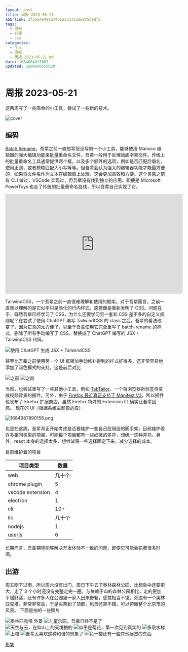 ```yaml
---
layout: post
title: 周报 2023-05-21
abbrlink: 2f35a4e492a74b5aa327a3a6875b9df5
tags:
  - 周报
  - 开源
  - css
categories:
  - 个人
  - 周报
  - 周报 2023-05-21.md
date: 1684684417807
updated: 1684690550629
---
```


# 周报 2023-05-21

这两周写了一些简单的小工具，尝试了一些新的技术。

![cover](https://image-proxy.rxliuli.com/?url=https://lh3.googleusercontent.com/pw/AJFCJaX5kx0Zbw8lc_yLv7HzayA5RINQguIWgccyvwP_cmKmGVq6sNZs2B8DEIj78jKPMrpIOv8Ay6L8cg2cFwEClEQ1ExlRqpe_usLLBnI8HO8cb3QKkuHh8Caz6vP4YJCkh-zzr9QjsdMZL-DudcC8ZYPp=w1729-h1297-s-no)

## 编码

[Batch Rename](https://github.com/rxliuli/batch-rename)，吾辈之前一直想写但没写的一个小工具，能够使用 Manoco 编辑器的强大编辑功能来批量重命名文件，吾辈一般用于处理动画字幕文件。传统上的批量重命名工具通常提供两个框，以及多个额外的选项，例如是否匹配后缀名，使用正则，或者模糊匹配大小写等等。但吾辈会认为强大的编辑器功能才能最方便的，如果将文件名作为文本在编辑器上处理，这会更加高效和方便。这个灵感之前有 CLI 做过，VSCode 实现过，但吾辈没有找到独立的应用。即便是 Microsoft PowerToys 也走了传统的批量重命名路线，所以吾辈自己实现了它。

<iframe width="560" height="315" src="https://www.youtube.com/embed/PL3mft8DEHg" title="YouTube video player" frameborder="0" allow="accelerometer; autoplay; clipboard-write; encrypted-media; gyroscope; picture-in-picture; web-share" allowfullscreen></iframe>

TailwindCSS，一个吾辈之前一直很难理解和使用的框架。对于吾辈而言，之前一直难以理解的是它似乎只是简化的行内样式，感觉像是重新发明了 CSS。问题在于，既然吾辈已经学习了 CSS，为什么还要学习另一套和 CSS 差不多的自定义规则呢？在尝试了使用 ChatGPT 编写 TailwindCSS 的 class 之后，吾辈的看法改变了，因为它真的太方便了，以至于吾辈使用它完全重写了 batch-rename 的样式，删除了所有手动编写了 CSS，替换成了 ChatGPT 编写的 JSX + TailwindCSS 代码。

![使用 ChatGPT 生成 JSX + TailwindCSS](/resources/37c4dd88248d4a8ea3890c1bccca3c4e.jpg)

甚至比吾辈之前使用另一个 UI 框架加手动修补得到的样式好得多，还非常容易地添加了暗色模式的支持。这是前后对比

![之前](/resources/d963b951a211473dbec026fe1bc3b47b.jpg)
![之后](/resources/d0fd0bfcdcad48ccb853882ff8434c07.jpg)

当然，也尝试重写了一些其他小工具，例如 [TabTailor](https://github.com/rxliuli/tab-tailor)，一个将浏览器新标签页变成视频背景的插件。另外，由于 [Firefox 最近真正支持了 Manifest V3](https://extensionworkshop.com/documentation/develop/manifest-v3-migration-guide/)，所以插件也发布了 Firefox 扩展商店，虽然 Firefox 特殊的 Extension ID 确实让吾辈困惑。
现在的 UI（根据系统主题自适应）

![1684687890156.png](/resources/119d60ca352b47098216b94746137f08.png)

也是在这周，吾辈真正开始考虑是否要维护一些自己应用层的脚手架，目前维护着许多相同类型的项目，可能每个项目都有一些细微的差异，想统一这种差异。另外，react 本身的选择太多，想尝试将一些选择固定下来，减少选择的成本。

目前维护着的项目

| 项目类型             | 数量  |
| ---------------- | --- |
| web              | 几十个 |
| chrome plugin    | 5   |
| vscode extension | 4   |
| electron         | 1   |
| cli              | 10+ |
| lib              | 几十个 |
| nodejs           | 1   |
| userjs           | 6   |

长期而言，吾辈期望能够解决开发体验不一致的问题，即便它可能会花费很多时间。

## 出游

周五刚下过雨，所以周六没有出门，周日下午去了奥林森林公园，比想象中还要更大，走了 3 个小时还没有完整走完一圈。与依赖于山的森林公园相比，走的更加平缓舒适，还有许多人在公园里一家人出来野餐，感觉相当不错。旁边有一个奥林匹克塔，非常非常高，于是买票到了顶部，风景还算不错，可以俯瞰整个北京市的风景。
下面是拍的一些照片

![奥林匹克塔 外景](https://image-proxy.rxliuli.com/?url=https://lh3.googleusercontent.com/pw/AJFCJaUjnZKn0odEcRsHniyocCsLfyAKcbqYRkpAUF6KizliTcxZZNu6CXqtKxWwrFV023_rw6FhNPV4SNeutfpWaMQu-ZQ2h1sumv9NaQJXJgPkEoHW2YDqKfFZHmEU1ccaRF_MNgiSHyuLUpYi5lAU9SkT=w931-h1241-s-no)
![儿童乐园，吾辈已经不是了](https://image-proxy.rxliuli.com/?url=https://lh3.googleusercontent.com/pw/AJFCJaVPU4ts-CuPnYw9De6rZ1_teqaUzY1RfBsrfI1FuLv8-iEjlusAgnDax7bD0Xu3IykoEg9Irv-mRQ3mN1LCbWHne4H4uQx1mfkTXKqVmUIFuYwp-tljWrsYzxdMRQm0cFtrqqsluMUg_pOmwGf10G4t=w1655-h1241-s-no)
![天空与云，在仰山上的天境拍的](https://image-proxy.rxliuli.com/?url=https://lh3.googleusercontent.com/pw/AJFCJaWjGdsqA5T1IGfUyMv6XMQ_LzWFZygBvBxybPdEOQFTkkfNy4ruKyyQFA1pVjVULJq4V_v2x0idQfZ49rQkQXv4zLb-AacuuD6ae7TZJtpgqvM_hbGNNDkcb2FKhSlTmVlmsDoxMLEnuGbd3U-r_S5g=w1655-h1241-s-no)
![似乎是菊花，第一次见到真实的](https://image-proxy.rxliuli.com/?url=https://lh3.googleusercontent.com/pw/AJFCJaWDG5pXYr6wf2rrmhBssC-c6qJLwdjpHiNAGcpxABRJDiKQvdH9VpQmlhwBzXUIXYghRii5ZnY7mQIjL2HRFCGICyIQ86Cb7Axf2vy6fA6Wquqb_Ojsz_h-vu7pWSHA5cTvyL57ScwaWGsdP_vdYe43=w931-h1241-s-no)
![多层水梯](https://image-proxy.rxliuli.com/?url=https://lh3.googleusercontent.com/pw/AJFCJaWZHCD0GXSuLvD6v8_qogVPxQEyeMliIOSJ5d19YaPNwjyGamtFUjkuAbnmweTwb7bA3MsZt6Bpj5IOXMJeGpnKzI3kxD2DZVeOV3N-Sn2wJy2l7644LJJzR8Fofp4IlWPM9Skq6by43hs_iH0kU8xk=w931-h1241-s-no)
![上塔](https://image-proxy.rxliuli.com/?url=https://lh3.googleusercontent.com/pw/AJFCJaVuw8_v9yUcQQrx76LLwsGdSE3_YUt10wWMyeCSUGQamz02aRaCuQo2P9eZuRNgOGTv41slxBl93tEoETog-RHpQrxSlRAZyEJ0j944F6QmjGE-J6AeX_CBM9rRBNl5WxCQy6ZutKO0AS6yuoNr2rKu=w973-h1297-s-no)
![吾辈太喜欢这种和谐的景象了](https://image-proxy.rxliuli.com/?url=https://lh3.googleusercontent.com/pw/AJFCJaVmdazSmbk9rmjE3VIOQAJquSo-v_wrHUxv08Np8YcXdob0cgLEYIec8jwpNPmLYZLRsIkSy5pGKR7MIRbuHBllLvb6heZgLrbjV3Kh_vABucL3lq7CcfYfwaFusILTtckIPCmE93jNqZEDexUCesAd=w1655-h1241-s-no)
![负一楼还有一些其他展览的东西](https://image-proxy.rxliuli.com/?url=https://lh3.googleusercontent.com/pw/AJFCJaWRae66T98gl_if5-DT73jQbbvKYGemgJzEXDGlKCOHxDD04XAn5Qxrj9J3e16jZMP6fmbe6HJlrlmE7J_m1jqb2QaY0cmiWS2xyFAipg7Gf7XxWteNpY7sK9eY48Q48W4w5blUWaCPXR2XDyDf2sSq=w1729-h1297-s-no)

[影集](https://photos.app.goo.gl/arkhYX34JomnRbsu5)
